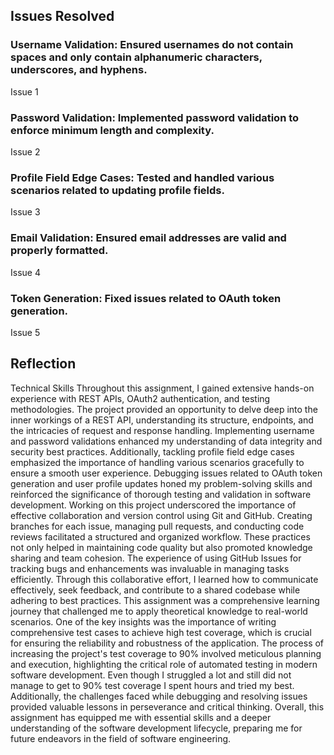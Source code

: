 ## Issues Resolved
### Username Validation: Ensured usernames do not contain spaces and only contain alphanumeric characters, underscores, and hyphens.
Issue 1
### Password Validation: Implemented password validation to enforce minimum length and complexity.
Issue 2
### Profile Field Edge Cases: Tested and handled various scenarios related to updating profile fields.
Issue 3
### Email Validation: Ensured email addresses are valid and properly formatted.
Issue 4
### Token Generation: Fixed issues related to OAuth token generation.
Issue 5

## Reflection
Technical Skills
Throughout this assignment, I gained extensive hands-on experience with REST APIs, OAuth2 authentication, and testing methodologies. The project provided an opportunity to delve deep into the inner workings of a REST API, understanding its structure, endpoints, and the intricacies of request and response handling. Implementing username and password validations enhanced my understanding of data integrity and security best practices. Additionally, tackling profile field edge cases emphasized the importance of handling various scenarios gracefully to ensure a smooth user experience. Debugging issues related to OAuth token generation and user profile updates honed my problem-solving skills and reinforced the significance of thorough testing and validation in software development. Working on this project underscored the importance of effective collaboration and version control using Git and GitHub. Creating branches for each issue, managing pull requests, and conducting code reviews facilitated a structured and organized workflow. These practices not only helped in maintaining code quality but also promoted knowledge sharing and team cohesion. The experience of using GitHub Issues for tracking bugs and enhancements was invaluable in managing tasks efficiently. Through this collaborative effort, I learned how to communicate effectively, seek feedback, and contribute to a shared codebase while adhering to best practices. This assignment was a comprehensive learning journey that challenged me to apply theoretical knowledge to real-world scenarios. One of the key insights was the importance of writing comprehensive test cases to achieve high test coverage, which is crucial for ensuring the reliability and robustness of the application. The process of increasing the project's test coverage to 90% involved meticulous planning and execution, highlighting the critical role of automated testing in modern software development. Even though I struggled a lot and still did not manage to get to 90% test coverage I spent hours and tried my best. Additionally, the challenges faced while debugging and resolving issues provided valuable lessons in perseverance and critical thinking. Overall, this assignment has equipped me with essential skills and a deeper understanding of the software development lifecycle, preparing me for future endeavors in the field of software engineering.
